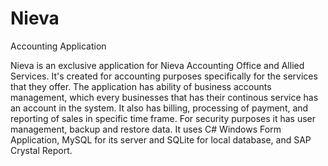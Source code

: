 # Nieva
Accounting Application
  
  Nieva is an exclusive application for Nieva Accounting Office and Allied Services. It's created for accounting purposes specifically for the services that they offer.
  The application has ability of business accounts management, which every businesses that has their continous service has an account in the system. It also has billing, processing of payment, and reporting of sales in specific time frame. For security purposes it has user management, backup and restore data.
  It uses C# Windows Form Application, MySQL for its server and SQLite for local database, and SAP Crystal Report.

